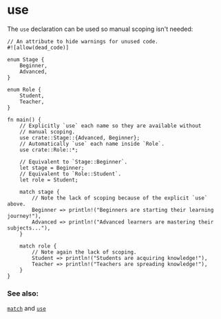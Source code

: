 # use

The `use` declaration can be used so manual scoping isn't needed:

```rust,editable
// An attribute to hide warnings for unused code.
#![allow(dead_code)]

enum Stage {
    Beginner,
    Advanced,
}

enum Role {
    Student,
    Teacher,
}

fn main() {
    // Explicitly `use` each name so they are available without
    // manual scoping.
    use crate::Stage::{Advanced, Beginner};
    // Automatically `use` each name inside `Role`.
    use crate::Role::*;

    // Equivalent to `Stage::Beginner`.
    let stage = Beginner;
    // Equivalent to `Role::Student`.
    let role = Student;

    match stage {
        // Note the lack of scoping because of the explicit `use` above.
        Beginner => println!("Beginners are starting their learning journey!"),
        Advanced => println!("Advanced learners are mastering their subjects..."),
    }

    match role {
        // Note again the lack of scoping.
        Student => println!("Students are acquiring knowledge!"),
        Teacher => println!("Teachers are spreading knowledge!"),
    }
}
```

### See also:

[`match`][match] and [`use`][use]

[use]: ../../mod/use.md
[match]: ../../flow_control/match.md
